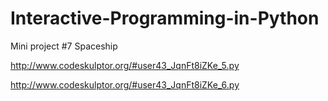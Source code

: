 # Interactive-Programming-in-Python

Mini project #7 Spaceship

http://www.codeskulptor.org/#user43_JqnFt8iZKe_5.py

http://www.codeskulptor.org/#user43_JqnFt8iZKe_6.py

